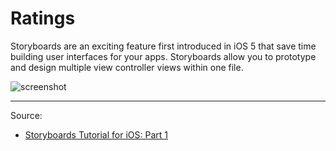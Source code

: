 # Ratings

Storyboards are an exciting feature first introduced in iOS 5 that save time building user interfaces for your apps. Storyboards allow you to prototype and design multiple view controller views within one file.

![screenshot](https://koenig-media.raywenderlich.com/uploads/2015/08/AppProperRowHeight.png)

---

Source:

- [Storyboards Tutorial for iOS: Part 1](https://www.raywenderlich.com/160521/storyboards-tutorial-ios-11-part-1)
